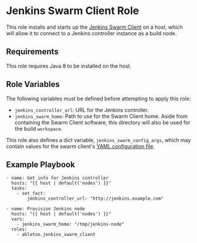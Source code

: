 Jenkins Swarm Client Role
=========================

This role installs and starts up the [Jenkins Swarm
Client][jenkins-swarm-client] on a host, which will allow it to connect to a
Jenkins controller instance as a build node.

Requirements
------------

This role requires Java 8 to be installed on the host.


Role Variables
--------------

The following variables must be defined before attempting to apply this role:

- `jenkins_controller_url`: URL for the Jenkins controller.
- `jenkins_swarm_home`: Path to use for the Swarm Client home. Aside from
  containing the Swarm Client software, this directory will also be used for the
  build `workspace`.

This role also defines a dict variable, `jenkins_swarm_config_args`, which may contain
values for the swarm client's [YAML configuration file][swarm-client-yaml-config].


Example Playbook
----------------

```
- name: Get info for Jenkins controller
  hosts: "{{ host | default('nodes') }}"
  tasks:
    - set_fact:
        jenkins_controller_url: "http://jenkins.example.com"

- name: Provision Jenkins node
  hosts: "{{ host | default('nodes') }}"
  vars:
    - jenkins_swarm_home: "/tmp/jenkins-node"
  roles:
    - ableton.jenkins_swarm_client
```


[jenkins-swarm-client]: https://plugins.jenkins.io/swarm
[swarm-client-yaml-config]: https://github.com/jenkinsci/swarm-plugin/blob/master/docs/configfile.adoc
